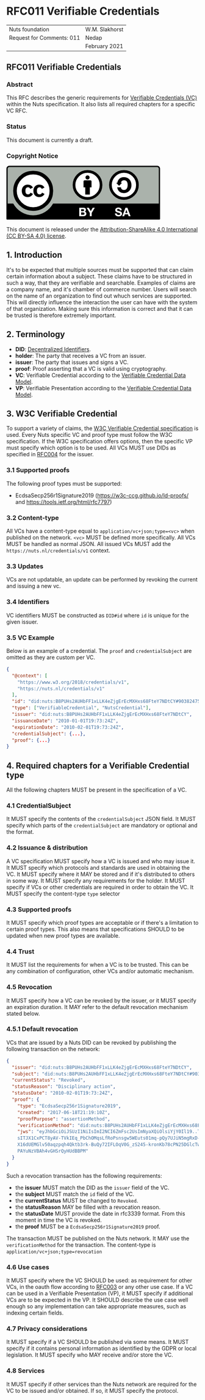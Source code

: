 # RFC011 Verifiable Credentials

|  |  |
| :--- | :--- |
| Nuts foundation | W.M. Slakhorst |
| Request for Comments: 011 | Nedap |
|  | February 2021 |

## RFC011 Verifiable Credentials
### Abstract

This RFC describes the generic requirements for [Verifiable Credentials (VC)](https://www.w3.org/TR/vc-data-model/) within the Nuts specification. 
It also lists all required chapters for a specific VC RFC.

### Status

This document is currently a draft.

### Copyright Notice
![](../.gitbook/assets/license.png)

This document is released under the [Attribution-ShareAlike 4.0 International \(CC BY-SA 4.0\) license](https://creativecommons.org/licenses/by-sa/4.0/).

## 1. Introduction

It's to be expected that multiple sources must be supported that can claim certain information about a subject. 
These claims have to be structured in such a way, that they are verifiable and searchable. 
Examples of claims are a company name, and it's chamber of commerce number. Users will search on the name of an organization to find out whuch services are supported.
This will directly influence the interaction the user can have with the system of that organization. 
Making sure this information is correct and that it can be trusted is therefore extremely important.

## 2. Terminology

* **DID**: [Decentralized Identifiers](https://www.w3.org/TR/did-core/).
* **holder**: The party that receives a VC from an issuer.  
* **issuer**: The party that issues and signs a VC.  
* **proof**: Proof asserting that a VC is valid using cryptography.
* **VC**: Verifiable Credential according to the [Verifiable Credential Data Model](https://www.w3.org/TR/vc-data-model/).
* **VP**: Verifiable Presentation according to the [Verifiable Credential Data Model](https://www.w3.org/TR/vc-data-model/).

## 3. W3C Verifiable Credential

To support a variety of claims, the [W3C Verifiable Credential specification](https://www.w3.org/TR/vc-data-model/) is used. 
Every Nuts specific VC and proof type must follow the W3C specification. If the W3C specification offers options, then the specific VP must specify which option is to be used.
All VCs MUST use DIDs as specified in [RFC004](rfc004-distributed-document-format.md) for the issuer. 

### 3.1 Supported proofs

The following proof types must be supported:

* EcdsaSecp256r1Signature2019 (https://w3c-ccg.github.io/ld-proofs/ and https://tools.ietf.org/html/rfc7797)

### 3.2 Content-type

All VCs have a content-type equal to `application/vc+json;type=<vc>` when published on the network. `<vc>` MUST be defined more specifically. 
All VCs MUST be handled as normal JSON. All issued VCs MUST add the `https://nuts.nl/credentials/v1` context.

### 3.3 Updates

VCs are not updatable, an update can be performed by revoking the current and issuing a new vc.

### 3.4 Identifiers

VC identifiers MUST be constructed as `DID#id` where `id` is unique for the given issuer.

### 3.5 VC Example

Below is an example of a credential. The `proof` and `credentialSubject` are omitted as they are custom per VC.

```json
{
  "@context": [
    "https://www.w3.org/2018/credentials/v1",
    "https://nuts.nl/credentials/v1"
  ],
  "id": "did:nuts:B8PUHs2AUHbFF1xLLK4eZjgErEcMXHxs68FteY7NDtCY#90382475609238467",
  "type": ["VerifiableCredential", "NutsCredential"],
  "issuer": "did:nuts:B8PUHs2AUHbFF1xLLK4eZjgErEcMXHxs68FteY7NDtCY",
  "issuanceDate": "2010-01-01T19:73:24Z",
  "expirationDate": "2010-02-01T19:73:24Z",
  "credentialSubject": {...},
  "proof": {...}
}
```

## 4. Required chapters for a Verifiable Credential type

All the following chapters MUST be present in the specification of a VC.

### 4.1 CredentialSubject

It MUST specify the contents of the `credentialSubject` JSON field. It MUST specify which parts of the `credentialSubject` are mandatory or optional and the format.

### 4.2 Issuance & distribution

A VC specification MUST specify how a VC is issued and who may issue it. It MUST specify which protocols and standards are used in obtaining the VC. 
It MUST specify where it MAY be stored and if it's distributed to others in some way. It MUST specify any requirements for the holder.
It MUST specify if VCs or other credentials are required in order to obtain the VC. It MUST specify the content-type `type` selector

### 4.3 Supported proofs

It MUST specify which proof types are acceptable or if there's a limitation to certain proof types. 
This also means that specifications SHOULD to be updated when new proof types are available.

### 4.4 Trust

It MUST list the requirements for when a VC is to be trusted. This can be any combination of configuration, other VCs and/or automatic mechanism.

### 4.5 Revocation

It MUST specify how a VC can be revoked by the issuer, or it MUST specify an expiration duration. It MAY refer to the default revocation mechanism stated below.

### 4.5.1 Default revocation

VCs that are issued by a Nuts DID can be revoked by publishing the following transaction on the network:

```json
{
  "issuer": "did:nuts:B8PUHs2AUHbFF1xLLK4eZjgErEcMXHxs68FteY7NDtCY",
  "subject": "did:nuts:B8PUHs2AUHbFF1xLLK4eZjgErEcMXHxs68FteY7NDtCY#90382475609238467",
  "currentStatus": "Revoked",
  "statusReason": "Disciplinary action",
  "statusDate": "2010-02-01T19:73:24Z",
  "proof": {
    "type": "EcdsaSecp256r1Signature2019",
    "created": "2017-06-18T21:19:10Z",
    "proofPurpose": "assertionMethod",
    "verificationMethod": "did:nuts:B8PUHs2AUHbFF1xLLK4eZjgErEcMXHxs68FteY7NDtCY#90382475609238467#qjHYrzaJjpEstmDATng4-cGmR4t-_V3ipbDVYZrVe4A",
    "jws": "eyJhbGciOiJSUzI1NiIsImI2NCI6ZmFsc2UsImNyaXQiOlsiYjY0Il19..TCYt5X
    sITJX1CxPCT8yAV-TVkIEq_PbChOMqsLfRoPsnsgw5WEuts01mq-pQy7UJiN5mgRxD-WUc
    X16dUEMGlv50aqzpqh4Qktb3rk-BuQy72IFLOqV0G_zS245-kronKb78cPN25DGlcTwLtj
    PAYuNzVBAh4vGHSrQyHUdBBPM"
  }
}
```

Such a revocation transaction has the following requirements:

* the **issuer** MUST match the DID as the `issuer` field of the VC.
* the **subject** MUST match the `id` field of the VC.
* the **currentStatus** MUST be changed to `Revoked`.
* the **statusReason** MAY be filled with a revocation reason.
* the **statusDate** MUST provide the date in rfc3339 format. From this moment in time the VC is revoked.
* the **proof** MUST be a `EcdsaSecp256r1Signature2019` proof.

The transaction MUST be published on the Nuts network. It MAY use the `verificationMethod` for the transaction.
The content-type is `application/vc+json;type=revocation`

### 4.6 Use cases

It MUST specify where the VC SHOULD be used: as requirement for other VCs, in the oauth flow according to [RFC003](rfc003-oauth2-authorization.md) or any other use case.
If a VC can be used in a Verifiable Presentation (VP), it MUST specify if additional VCs are to be expected in the VP.
It SHOULD describe the use case well enough so any implementation can take appropriate measures, such as indexing certain fields.

### 4.7 Privacy considerations

It MUST specify if a VC SHOULD be published via some means. It MUST specify if it contains personal information as identified by the GDPR or local legislation. 
It MUST specify who MAY receive and/or store the VC.

### 4.8 Services

It MUST specify if other services than the Nuts network are required for the VC to be issued and/or obtained. If so, it MUST specify the protocol.
